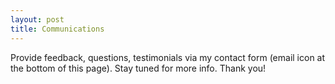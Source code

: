 ```yaml
---
layout: post
title: Communications
---
```


Provide feedback, questions, testimonials via my contact form (email icon at the bottom of this page). Stay tuned for more info. Thank you!